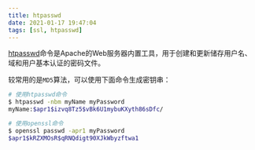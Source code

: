 ```yaml
---
title: htpasswd
date: 2021-01-17 19:47:04
tags: [ssl, htpasswd]
---
```


[htpasswd][]命令是Apache的Web服务器内置工具，用于创建和更新储存用户名、域和用户基本认证的密码文件。

[htpasswd]: https://httpd.apache.org/docs/2.4/misc/password_encryptions.html

较常用的是`MD5`算法，可以使用下面命令生成密钥串：

```bash
# 使用htpasswd命令
$ htpasswd -nbm myName myPassword
myName:$apr1$izvq8Tz5$vBk6U1mybuKXyth86sDfc/

# 使用openssl命令
$ openssl passwd -apr1 myPassword
$apr1$kRZXMOsR$qRNQdigt90XJkWbyzftwa1
```
